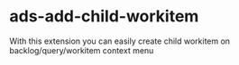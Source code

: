 # ads-add-child-workitem
With this extension you can easily create child workitem on backlog/query/workitem context menu
